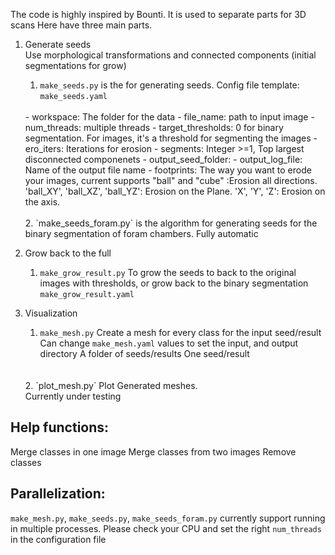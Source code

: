 
The code is highly inspired by Bounti.
It is used to separate parts for 3D scans
Here have three main parts.

1. Generate seeds <br>
Use morphological transformations and connected components (initial segmentations for grow)
    1. `make_seeds.py` is the for generating seeds. Config file template: `make_seeds.yaml` 
    <br>  
    - workspace: The folder for the data
    - file_name: path to input image
    - num_threads: multiple threads
    - target_thresholds: 0 for binary segmentation. For images, it's a threshold for segmenting the images
    - ero_iters: Iterations for erosion
    - segments: Integer >=1, Top <segments> largest disconnected componenets
    - output_seed_folder:
    - output_log_file: Name of the output file name
    - footprints: The way you want to erode your images, current supports "ball" and "cube" :Erosion all directions. 'ball_XY', 'ball_XZ', 'ball_YZ': Erosion on the Plane. 'X', 'Y', 'Z': Erosion on the axis.
    <br>
    <br>
    2. `make_seeds_foram.py` is the algorithm for generating seeds for the binary segmentation of foram chambers. Fully automatic


2. Grow back to the full
    1. `make_grow_result.py` To grow the seeds to back to the original images with thresholds, or grow back to the binary segmentation<br>
    `make_grow_result.yaml`

3. Visualization 
    1. `make_mesh.py` Create a mesh for every class for the input seed/result<br>
    Can change `make_mesh.yaml` values to set the input, and output directory
    A folder of seeds/results
    One seed/result
    <br>
    <br>
    2. `plot_mesh.py` Plot Generated meshes. <br>
    Currently under testing
    

## Help functions:
Merge classes in one image
Merge classes from two images
Remove classes

## Parallelization:
`make_mesh.py`, `make_seeds.py`, `make_seeds_foram.py` currently support running in multiple processes. Please check your CPU and set the right `num_threads` in the configuration file


